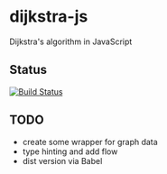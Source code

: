 # dijkstra-js
Dijkstra's algorithm in JavaScript

## Status
[![Build Status](https://travis-ci.org/jakub-frajt/dijkstra-js.svg?branch=master)](https://travis-ci.org/jakub-frajt/dijkstra-js)

## TODO
* create some wrapper for graph data
* type hinting and add flow
* dist version via Babel 
